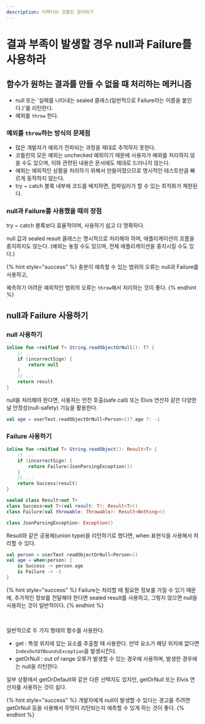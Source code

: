 ```yaml
---
description: 이펙티브 코틀린 정리하기
---
```


# 결과 부족이 발생할 경우 null과 Failure를 사용하라

## 함수가 원하는 결과를 만들 수 없을 때 처리하는 메커니즘

- null 또는 '실패를 나타내는 sealed 클래스(일반적으로 Failure라는 이름을 붙인다.)'를 리턴한다.
- 예외를 `throw` 한다.

### 예외를 `throw`하는 방식의 문제점

- 많은 개발자가 예외가 전파되는 과정을 제대로 추적하지 못한다.
- 코틀린의 모든 예외는 unchecked 예외이기 때문에 사용자가 예외를 처리하지 않을 수도 있으며, 이와 관련된 내용은 문서에도 제대로 드러나지 않는다.
- 예외는 예외적인 상황을 처리하기 위해서 만들어졌으므로 명시적인 테스트만큼 빠르게 동작하지 않는다.
- try ~ catch 블록 내부에 코드를 배치하면, 컴파일러가 할 수 있는 최적화가 제한된다.

### null과 Failure를 사용했을 때의 장점

try ~ catch 블록보다 효율적이며, 사용하기 쉽고 더 명확하다.

null 값과 sealed result 클래스는 명시적으로 처리해야 하며, 애플리케이션의 흐름을 중지하지도 않는다. (예외는 놓칠 수도 있으며, 전체 애플리케이션을 중지시킬 수도 있다.)

{% hint style="success" %}
충분이 예측할 수 있는 범위의 오류는 null과 Failure를 사용하고,

예측하기 어려운 예외적인 범위의 오류는 `throw`해서 처리하는 것이 좋다.
{% endhint %}

## null과 Failure 사용하기

### null 사용하기

```kotlin
inline fun <reified T> String.readObjectOrNull(): T? {
    // ...
    if (incorrectSign) {
        return null
    }
    // ...
    return result
}
```

null을 처리해야 한다면, 사용자는 안전 호출(safe call) 또는 Elvis 연산자 같은 다양한 널 안정성(null-safety) 기능을 활용한다.

```kotlin
val age = userText.readObjectOrNull<Person>()?.age ?: -1
```

### Failure 사용하기

```kotlin
inline fun <reified T> String.readObject(): Result<T> {
    // ...
    if (incorrectSign) {
        return Failure(JsonParsingException())
    }
    // ...
    return Success(result)
}

sealed class Result<out T>
class Success<out T>(val result: T): Result<T>()
class Failure(val throwable: Throwable): Result<Nothing>()

class JsonParsingException: Exception()
```

Result와 같은 공용체(union type)을 리턴하기로 했다면, when 표현식을 사용해서 처리할 수 있다.

```kotlin
val person = userText.readObjectOrNull<Person>()
val age = when(person) {
    is Success -> person.age
    is Failure -> -1
}
```

{% hint style="success" %}
Failure는 처리할 때 필요한 정보를 가질 수 있기 때문에, 추가적인 정보를 전달해야 한다면 sealed result를 사용하고, 그렇지 않으면 null을 사용하는 것이 일반적이다.
{% endhint %}

<br>

일반적으로 두 가지 형태의 함수를 사용한다.

- get : 특정 위치에 있는 요소를 추출할 때 사용한다. 만약 요소가 해당 위치에 없다면 `IndexOutOfBoundsException`을 발생시킨다.
- getOrNull : out of range 오류가 발생할 수 있는 경우에 사용하며, 발생한 경우에는 null을 리턴한다.

일부 상황에서 getOrDefault와 같은 다른 선택지도 있지만, getOrNull 또는 Elvis 연산자를 사용하는 것이 쉽다.

{% hint style="success" %}
개발자에게 null이 발생할 수 있다는 경고를 주려면 getOrNull 등을 사용해서 무엇이 리턴되는지 예측할 수 있게 하는 것이 좋다.
{% endhint %}
